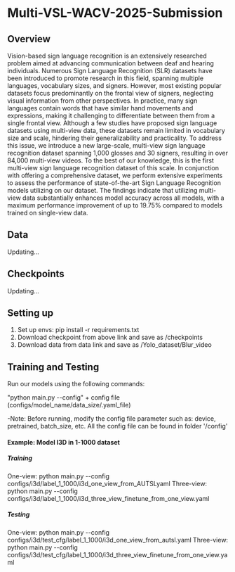 # Multi-VSL-WACV-2025-Submission

## Overview
Vision-based sign language recognition is an extensively
researched problem aimed at advancing communication between deaf and hearing individuals. Numerous Sign Language Recognition (SLR) datasets have been introduced to
promote research in this field, spanning multiple languages,
vocabulary sizes, and signers. However, most existing popular datasets focus predominantly on the frontal view of
signers, neglecting visual information from other perspectives. In practice, many sign languages contain words
that have similar hand movements and expressions, making
it challenging to differentiate between them from a single
frontal view. Although a few studies have proposed sign language datasets using multi-view data, these datasets remain
limited in vocabulary size and scale, hindering their generalizability and practicality. To address this issue, we introduce a new large-scale, multi-view sign language recognition dataset spanning 1,000 glosses and 30 signers, resulting in over 84,000 multi-view videos. To the best of our
knowledge, this is the first multi-view sign language recognition dataset of this scale. In conjunction with offering a
comprehensive dataset, we perform extensive experiments
to assess the performance of state-of-the-art Sign Language
Recognition models utilizing on our dataset. The findings indicate that utilizing multi-view data substantially enhances model accuracy across all models, with a maximum
performance improvement of up to 19.75% compared to
models trained on single-view data.

## Data
Updating...

## Checkpoints
Updating...

## Setting up
1. Set up envs: pip install -r requirements.txt
2. Download checkpoint from above link and save as /checkpoints
3. Download data from data link and save as /Yolo_dataset/Blur_video
   
## Training and Testing
Run our models using the following commands:

"python main.py --config" + config file (configs/model_name/data_size/.yaml_file)

-Note: Before running, modify the config file parameter such as: device, pretrained, batch_size, etc. All the config file can be found in folder '/config'

#### Example: Model I3D in 1-1000 dataset
##### Training
One-view: python main.py --config configs/i3d/label_1_1000/i3d_one_view_from_AUTSLyaml
Three-view: python main.py --config configs/i3d/label_1_1000/i3d_three_view_finetune_from_one_view.yaml

##### Testing 
One-view: python main.py --config configs/i3d/test_cfg/label_1_1000/i3d_one_view_from_autsl.yaml
Three-view: python main.py --config configs/i3d/test_cfg/label_1_1000/i3d_three_view_finetune_from_one_view.yaml